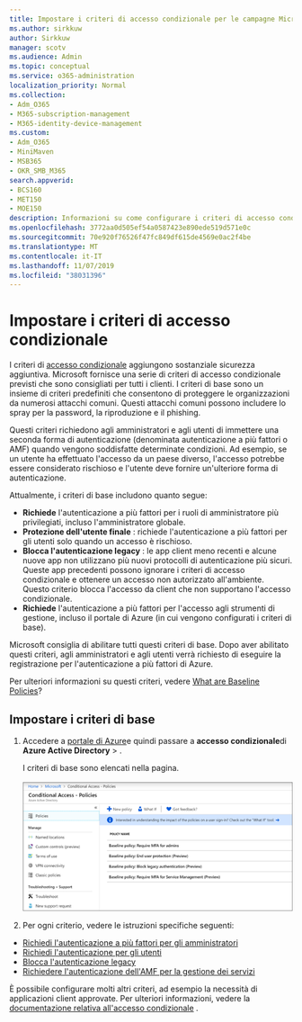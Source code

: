 ```yaml
---
title: Impostare i criteri di accesso condizionale per le campagne Microsoft 365
ms.author: sirkkuw
author: Sirkkuw
manager: scotv
ms.audience: Admin
ms.topic: conceptual
ms.service: o365-administration
localization_priority: Normal
ms.collection:
- Adm_O365
- M365-subscription-management
- M365-identity-device-management
ms.custom:
- Adm_O365
- MiniMaven
- MSB365
- OKR_SMB_M365
search.appverid:
- BCS160
- MET150
- MOE150
description: Informazioni su come configurare i criteri di accesso condizionale per le campagne Microsoft 365.
ms.openlocfilehash: 3772aa0d505ef54a0587423e890ede519d571e0c
ms.sourcegitcommit: 70e920f76526f47fc849df615de4569e0ac2f4be
ms.translationtype: MT
ms.contentlocale: it-IT
ms.lasthandoff: 11/07/2019
ms.locfileid: "38031396"
---
```

# <a name="set-up-conditional-access-policies"></a>Impostare i criteri di accesso condizionale

I criteri di [accesso condizionale](https://docs.microsoft.com/azure/active-directory/conditional-access/overview) aggiungono sostanziale sicurezza aggiuntiva. Microsoft fornisce una serie di criteri di accesso condizionale previsti che sono consigliati per tutti i clienti. I criteri di base sono un insieme di criteri predefiniti che consentono di proteggere le organizzazioni da numerosi attacchi comuni. Questi attacchi comuni possono includere lo spray per la password, la riproduzione e il phishing.

Questi criteri richiedono agli amministratori e agli utenti di immettere una seconda forma di autenticazione (denominata autenticazione a più fattori o AMF) quando vengono soddisfatte determinate condizioni. Ad esempio, se un utente ha effettuato l'accesso da un paese diverso, l'accesso potrebbe essere considerato rischioso e l'utente deve fornire un'ulteriore forma di autenticazione. 

Attualmente, i criteri di base includono quanto segue:
- **Richiede** l'autenticazione a più fattori per i ruoli di amministratore più privilegiati, incluso l'amministratore globale.
- **Protezione dell'utente finale** : richiede l'autenticazione a più fattori per gli utenti solo quando un accesso è rischioso. 
- **Blocca l'autenticazione legacy** : le app client meno recenti e alcune nuove app non utilizzano più nuovi protocolli di autenticazione più sicuri. Queste app precedenti possono ignorare i criteri di accesso condizionale e ottenere un accesso non autorizzato all'ambiente. Questo criterio blocca l'accesso da client che non supportano l'accesso condizionale. 
- **Richiede** l'autenticazione a più fattori per l'accesso agli strumenti di gestione, incluso il portale di Azure (in cui vengono configurati i criteri di base). 

Microsoft consiglia di abilitare tutti questi criteri di base. Dopo aver abilitato questi criteri, agli amministratori e agli utenti verrà richiesto di eseguire la registrazione per l'autenticazione a più fattori di Azure.

Per ulteriori informazioni su questi criteri, vedere [What are Baseline Policies](https://docs.microsoft.com/azure/active-directory/conditional-access/concept-baseline-protection)?


## <a name="set-up-baseline-policies"></a>Impostare i criteri di base

1. Accedere a [portale di Azure](https://portal.azure.com)e quindi passare a **accesso condizionale**di **Azure Active Directory** \> .
    
    I criteri di base sono elencati nella pagina. <br/> <br/>
    ![Pagina in cui sono elencati i criteri di base per l'accesso condizionale.](media/baslinepolicies.png)
1. Per ogni criterio, vedere le istruzioni specifiche seguenti:

  - [Richiedi l'autenticazione a più fattori per gli amministratori](https://docs.microsoft.com/azure/active-directory/conditional-access/howto-baseline-protect-administrators)
- [Richiedi l'autenticazione per gli utenti](https://docs.microsoft.com/azure/active-directory/conditional-access/howto-baseline-protect-end-users)  
 - [Blocca l'autenticazione legacy](https://docs.microsoft.com/azure/active-directory/conditional-access/howto-baseline-protect-legacy-auth)
  - [Richiedere l'autenticazione dell'AMF per la gestione dei servizi](https://docs.microsoft.com/azure/active-directory/conditional-access/howto-baseline-protect-azure)

È possibile configurare molti altri criteri, ad esempio la necessità di applicazioni client approvate. Per ulteriori informazioni, vedere la [documentazione relativa all'accesso condizionale](https://docs.microsoft.com/azure/active-directory/conditional-access/) .